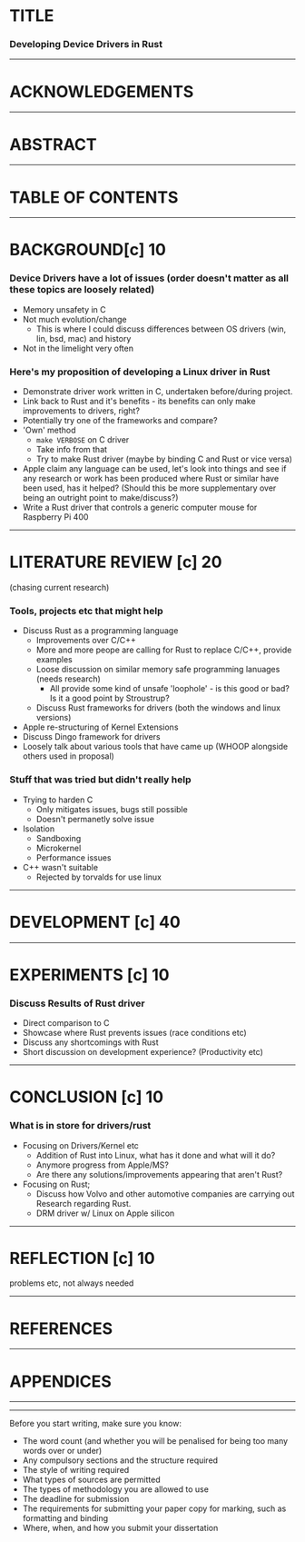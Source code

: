# TITLE
### Developing Device Drivers in Rust

----


# ACKNOWLEDGEMENTS
----

# ABSTRACT
---

# TABLE OF CONTENTS
---

# BACKGROUND[c] 10
### Device Drivers have a lot of issues (order doesn't matter as all these topics are loosely related)
+ Memory unsafety in C
+ Not much evolution/change
	+ This is where I could discuss differences between OS drivers (win, lin, bsd, mac) and history
+ Not in the limelight very often

### Here's my proposition of developing a Linux driver in Rust
+ Demonstrate driver work written in C, undertaken before/during project.
+ Link back to Rust and it's benefits - its benefits can only make improvements to drivers, right?
+ Potentially try one of the frameworks and compare?
+ 'Own' method 
	+ `make VERBOSE` on C driver
	+ Take info from that
	+ Try to make Rust driver (maybe by binding C and Rust or vice versa)
+ Apple claim any language can be used, let's look into things and see if any research or work has been produced where Rust or similar have been used, has it helped? (Should this be more supplementary over being an outright point to make/discuss?)
+ Write a Rust driver that controls a generic computer mouse for Raspberry Pi 400 

---


# LITERATURE REVIEW [c] 20
(chasing current research)

### Tools, projects etc that might help 
+ Discuss Rust as a programming language
	+ Improvements over C/C++
	+ More and more peope are calling for Rust to replace C/C++, provide examples
	+ Loose discussion on similar memory safe programming lanuages (needs research)
		+ All provide some kind of unsafe 'loophole' - is this good or bad? Is it a good point by Stroustrup?
	+ Discuss Rust frameworks for drivers (both the windows and linux versions)
+  Apple re-structuring of Kernel Extensions
+ Discuss Dingo framework for drivers
+ Loosely talk about various tools that have came up (WHOOP alongside others used in proposal)

### Stuff that was tried but didn't really help
+ Trying to harden C
	+ Only mitigates issues, bugs still possible
	+ Doesn't permanetly solve issue
+ Isolation
	+ Sandboxing
	+ Microkernel
	+ Performance issues
+ C++ wasn't suitable
	+ Rejected by torvalds for use linux
	
----

# DEVELOPMENT [c] 40
----

# EXPERIMENTS [c] 10
### Discuss Results of Rust driver
+ Direct comparison to C
+ Showcase where Rust prevents issues (race conditions etc)
+ Discuss any shortcomings with Rust
+ Short discussion on development experience? (Productivity etc)
----


# CONCLUSION [c] 10
### What is in store for drivers/rust
+ Focusing on Drivers/Kernel etc
	+ Addition of Rust into Linux, what has it done and what will it do?
	+ Anymore progress from Apple/MS?
	+ Are there any solutions/improvements appearing that aren't Rust?
+ Focusing on Rust;
	+ Discuss how Volvo and other automotive companies are carrying out Research regarding Rust.
	+ DRM driver w/ Linux on Apple silicon
----

# REFLECTION [c] 10
problems etc, not always needed

----


# REFERENCES 
----



# APPENDICES


-----









-----





Before you start writing, make sure you know:

-   The word count (and whether you will be penalised for being too many words over or under) 
-   Any compulsory sections and the structure required
-   The style of writing required
-   What types of sources are permitted
-   The types of methodology you are allowed to use
-   The deadline for submission
-   The requirements for submitting your paper copy for marking, such as formatting and binding 
-   Where, when, and how you submit your dissertation
